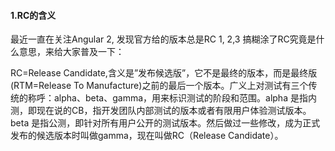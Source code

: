 #### 1.RC的含义

最近一直在关注Angular 2, 发现官方给的版本总是RC 1, 2,3 搞糊涂了RC究竟是什么意思，来给大家普及一下：

RC=Release Candidate,含义是”发布候选版”，它不是最终的版本，而是最终版(RTM=Release To Manufacture)之前的最后一个版本。广义上对测试有三个传统的称呼：alpha、beta、gamma，用来标识测试的阶段和范围。alpha 是指内测，即现在说的CB，指开发团队内部测试的版本或者有限用户体验测试版本。beta 是指公测，即针对所有用户公开的测试版本。然后做过一些修改，成为正式发布的候选版本时叫做gamma，现在叫做RC（Release Candidate）。

